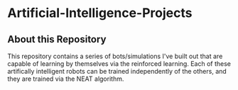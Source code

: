 # Artificial-Intelligence-Projects
## About this Repository
This repository contains a series of bots/simulations I've built out that are capable of learning by themselves via the reinforced learning. Each of these artifically intelligent robots can be trained independently of the others, and they are trained via the NEAT algorithm.
